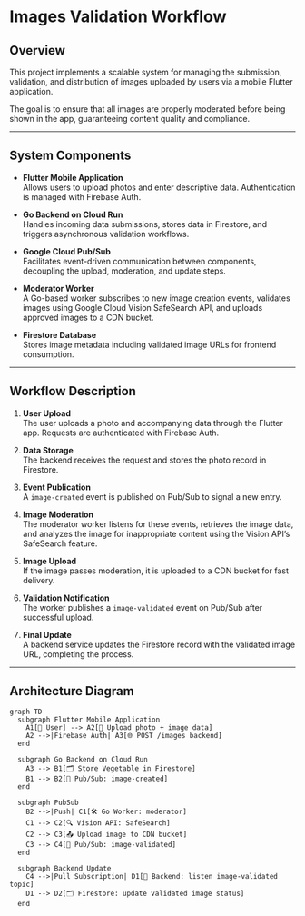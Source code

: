 # Images Validation Workflow

## Overview

This project implements a scalable system for managing the submission, validation, and distribution of images uploaded by users via a mobile Flutter application.

The goal is to ensure that all images are properly moderated before being shown in the app, guaranteeing content quality and compliance.

---

## System Components

- **Flutter Mobile Application**  
  Allows users to upload photos and enter descriptive data. Authentication is managed with Firebase Auth.

- **Go Backend on Cloud Run**  
  Handles incoming data submissions, stores data in Firestore, and triggers asynchronous validation workflows.

- **Google Cloud Pub/Sub**  
  Facilitates event-driven communication between components, decoupling the upload, moderation, and update steps.

- **Moderator Worker**  
  A Go-based worker subscribes to new image creation events, validates images using Google Cloud Vision SafeSearch API, and uploads approved images to a CDN bucket.

- **Firestore Database**  
  Stores image metadata including validated image URLs for frontend consumption.

---

## Workflow Description

1. **User Upload**  
   The user uploads a photo and accompanying data through the Flutter app. Requests are authenticated with Firebase Auth.

2. **Data Storage**  
   The backend receives the request and stores the photo record in Firestore.

3. **Event Publication**  
   A `image-created` event is published on Pub/Sub to signal a new entry.

4. **Image Moderation**  
   The moderator worker listens for these events, retrieves the image data, and analyzes the image for inappropriate content using the Vision API’s SafeSearch feature.

5. **Image Upload**  
   If the image passes moderation, it is uploaded to a CDN bucket for fast delivery.

6. **Validation Notification**  
   The worker publishes a `image-validated` event on Pub/Sub after successful upload.

7. **Final Update**  
   A backend service updates the Firestore record with the validated image URL, completing the process.

---

## Architecture Diagram

```mermaid
graph TD
  subgraph Flutter Mobile Application
    A1[📱 User] --> A2[📸 Upload photo + image data]
    A2 -->|Firebase Auth| A3[🌐 POST /images backend]
  end

  subgraph Go Backend on Cloud Run
    A3 --> B1[🗂️ Store Vegetable in Firestore]
    B1 --> B2[📨 Pub/Sub: image-created]
  end

  subgraph PubSub
    B2 -->|Push| C1[🛠️ Go Worker: moderator]
    C1 --> C2[🔍 Vision API: SafeSearch]
    C2 --> C3[📤 Upload image to CDN bucket]
    C3 --> C4[📨 Pub/Sub: image-validated]
  end

  subgraph Backend Update
    C4 -->|Pull Subscription| D1[🔁 Backend: listen image-validated topic]
    D1 --> D2[🗂️ Firestore: update validated image status]
  end
```
